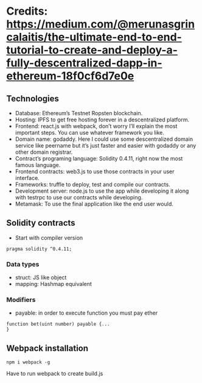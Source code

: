 # Credits: https://medium.com/@merunasgrincalaitis/the-ultimate-end-to-end-tutorial-to-create-and-deploy-a-fully-descentralized-dapp-in-ethereum-18f0cf6d7e0e

## Technologies 
- Database: Ethereum’s Testnet Ropsten blockchain.
- Hosting: IPFS to get free hosting forever in a descentralized platform.
- Frontend: react.js with webpack, don’t worry I’ll explain the most important steps. You can use whatever framework you like.
- Domain name: godaddy. Here I could use some descentralized domain service like peername but it’s just faster and easier with godaddy or any other domain registrar.
- Contract’s programing language: Solidity 0.4.11, right now the most famous language.
- Frontend contracts: web3.js to use those contracts in your user interface.
- Frameworks: truffle to deploy, test and compile our contracts.
- Development server: node.js to use the app while developing it along with testrpc to use our contracts while developing.
- Metamask: To use the final application like the end user would.

## Solidity contracts
- Start with compiler version
```
pragma solidity ^0.4.11;
```

### Data types
- struct: JS like object
- mapping: Hashmap equivalent

### Modifiers
- payable: in order to execute function you must pay ether
```
function bet(uint number) payable {...
}
```

## Webpack installation
```
npm i webpack -g
```

Have to run webpack to create build.js
